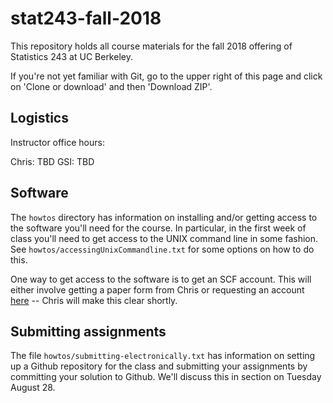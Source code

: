 # stat243-fall-2018
This repository holds all course materials for the fall 2018 offering of Statistics 243 at UC Berkeley.

If you're not yet familiar with Git, go to the upper right of this page and click on 'Clone or download' and then 'Download ZIP'.

## Logistics

Instructor office hours:

Chris: TBD
GSI: TBD

## Software

The `howtos` directory has information on installing and/or getting access to the software you'll need for the course. In particular, in the first week of class you'll need to get access to the UNIX command line in some fashion. See `howtos/accessingUnixCommandline.txt` for some options on how to do this. 

One way to get access to the software is to get an SCF account. This will either involve getting a paper form from Chris or requesting an account [here](http://statistics.berkeley.edu/computing/accounts) -- Chris will make this clear shortly.

## Submitting assignments

The file `howtos/submitting-electronically.txt` has information on setting up a Github repository for the class and submitting your assignments by committing your solution to Github. We'll discuss this in section on Tuesday August 28.
